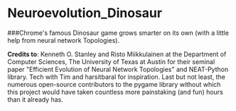 # Neuroevolution_Dinosaur
###Chrome's famous Dinosaur game grows smarter on its own (with a little help from neural network Topologies).

**Credits to**: Kenneth O. Stanley and Risto Miikkulainen at the Department of Computer Sciences, The University of Texas at Austin for their seminal paper "Efficient Evolution of Neural Network Topologies" and NEAT-Python library. Tech with Tim and harsitbaral for inspiration. Last but not least, the numerous open-source contributors to the pygame library without which this project would have taken countless more painstaking (and fun) hours than it already has.
